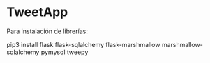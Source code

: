 # TweetApp

Para instalación de librerías:

pip3 install flask flask-sqlalchemy flask-marshmallow marshmallow-sqlalchemy pymysql tweepy
